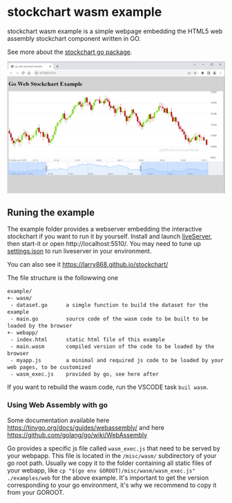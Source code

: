 # stockchart wasm example

stockchart wasm example is a simple webpage embedding the HTML5 web assembly stockchart component written in GO.

See more about the [stockchart go package](https://github.com/larry868/stockchart).

![snapshot](../snapshot.png)

## Runing the example

The example folder provides a webserver embedding the interactive stockchart if you want to run it by yourself. Install and launch [liveServer](https://marketplace.visualstudio.com/items?itemName=ritwickdey.LiveServer), then start-it or open http://localhost:5510/. You may need to tune up [settings.json](./.vscode/settings.json) to run liveserver in your environment.

You can also see it https://larry868.github.io/stockchart/

The file structure is the followwing one
```text
example/
+- wasm/            
 - dataset.go      a simgle function to build the dataset for the example
 - main.go         source code of the wasm code to be built to be loaded by the browser
+- webapp/          
 - index.html      static html file of this example
 - main.wasm       compiled version of the code to be loaded by the browser
 - myapp.js        a minimal and required js code to be loaded by your web pages, to be customized
 - wasm_exec.js    provided by go, see here after
```

If you want to rebuild the wasm code, run the VSCODE task `buil wasm`.

### Using Web Assembly with go

Some documentation available here https://tinygo.org/docs/guides/webassembly/ and here https://github.com/golang/go/wiki/WebAssembly

Go provides a specific js file called `wasm_exec.js` that need to be served by your webpapp. This file is located in the ``/misc/wasm/`` subdirectory of your go root path. Usually we copy it to the folder containing all static files of your webapp, like `cp "$(go env GOROOT)/misc/wasm/wasm_exec.js" ./examples/web` for the above example. It's important to get the version corresponding to your go environment, it's why we recommend to copy it from your GOROOT.

